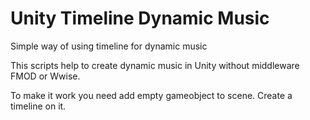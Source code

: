 # Unity Timeline  Dynamic Music
Simple way of using timeline for dynamic music

This scripts help to create dynamic music in Unity without middleware FMOD or Wwise.

To make it work you need add empty gameobject to scene. Create a timeline on it. 
